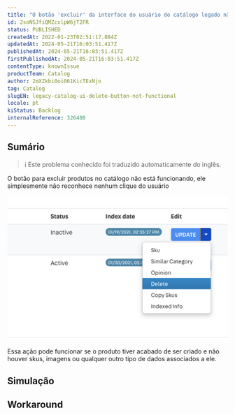 ```yaml
---
title: "O botão 'excluir' da interface do usuário do catálogo legado não funciona"
id: 2soNSJfiQMZcxlpW6jT2FR
status: PUBLISHED
createdAt: 2022-01-23T02:51:17.884Z
updatedAt: 2024-05-21T16:03:51.417Z
publishedAt: 2024-05-21T16:03:51.417Z
firstPublishedAt: 2024-05-21T16:03:51.417Z
contentType: knownIssue
productTeam: Catalog
author: 2mXZkbi0oi061KicTExNjo
tag: Catalog
slugEN: legacy-catalog-ui-delete-button-not-functional
locale: pt
kiStatus: Backlog
internalReference: 326408
---
```


## Sumário

>ℹ️ Este problema conhecido foi traduzido automaticamente do inglês.


O botão para excluir produtos no catálogo não está funcionando, ele simplesmente não reconhece nenhum clique do usuário

 ![](https://raw.githubusercontent.com/vtexdocs/known-issues/refs/heads/main/docs/pt/known-issues/Catalog/o-botao-excluir-da-interface-do-usuario-do-catalogo-legado-nao-funciona_1.png)

Essa ação pode funcionar se o produto tiver acabado de ser criado e não houver skus, imagens ou qualquer outro tipo de dados associados a ele.

## Simulação



## Workaround



